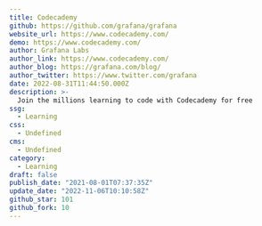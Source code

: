 ```yaml
---
title: Codecademy
github: https://github.com/grafana/grafana
website_url: https://www.codecademy.com/
demo: https://www.codecademy.com/
author: Grafana Labs
author_link: https://www.codecademy.com/
author_blog: https://grafana.com/blog/
author_twitter: https://www.twitter.com/grafana
date: 2022-08-31T11:44:50.000Z
description: >-
  Join the millions learning to code with Codecademy for free
ssg:
  - Learning
css:
  - Undefined
cms:
  - Undefined
category:
  - Learning
draft: false
publish_date: "2021-08-01T07:37:35Z"
update_date: "2022-11-06T10:10:58Z"
github_star: 101
github_fork: 10
---
```

